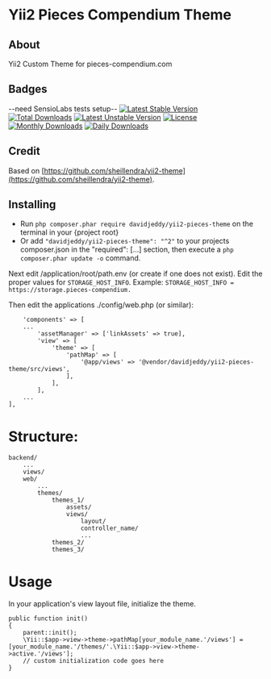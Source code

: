 # Yii2 Pieces Compendium Theme

## About
Yii2 Custom Theme for pieces-compendium.com

## Badges
--need SensioLabs tests setup--
[![Latest Stable Version](https://poser.pugx.org/davidjeddy/yii2-pieces-theme/v/stable)](https://packagist.org/packages/davidjeddy/yii2-pieces-them)
[![Total Downloads](https://poser.pugx.org/davidjeddy/yii2-pieces-theme/downloads)](https://packagist.org/packages/davidjeddy/yii2-pieces-them)
[![Latest Unstable Version](https://poser.pugx.org/davidjeddy/yii2-pieces-theme/v/unstable)](https://packagist.org/packages/davidjeddy/yii2-pieces-them)
[![License](https://poser.pugx.org/davidjeddy/yii2-pieces-theme/license)](https://packagist.org/packages/davidjeddy/yii2-pieces-them)
[![Monthly Downloads](https://poser.pugx.org/davidjeddy/yii2-pieces-theme/d/monthly)](https://packagist.org/packages/davidjeddy/yii2-pieces-them)
[![Daily Downloads](https://poser.pugx.org/davidjeddy/yii2-pieces-theme/d/daily)](https://packagist.org/packages/davidjeddy/yii2-pieces-them)


## Credit
Based on [https://github.com/sheillendra/yii2-theme](https://github.com/sheillendra/yii2-theme).

## Installing

- Run `php composer.phar require davidjeddy/yii2-pieces-theme` on the terminal in your {project root}
- Or add `"davidjeddy/yii2-pieces-theme": "^2"` to your projects composer.json in the "required": [...] section,
 then execute a  `php composer.phar update -o` command.

Next edit /application/root/path.env (or create if one does not exist). Edit the proper values for `STORAGE_HOST_INFO`.
Example: `STORAGE_HOST_INFO = https://storage.pieces-compendium.`

Then edit the applications ./config/web.php (or similar):
```
    'components' => [
    ...
        'assetManager' => ['linkAssets' => true],
        'view' => [
            'theme' => [
                'pathMap' => [
                    '@app/views' => '@vendor/davidjeddy/yii2-pieces-theme/src/views',
                ],
            ],
        ],
    ...
],
```

# Structure:
```
backend/
    ...
    views/
    web/
        ...
        themes/
            themes_1/
                assets/
                views/
                    layout/
                    controller_name/
                    ...
            themes_2/
            themes_3/
```

# Usage
In your application's view layout file, initialize the theme.

```
public function init()
{
    parent::init();
    \Yii::$app->view->theme->pathMap[your_module_name.'/views'] = [your_module_name.'/themes/'.\Yii::$app->view->theme->active.'/views'];
    // custom initialization code goes here
}
```
